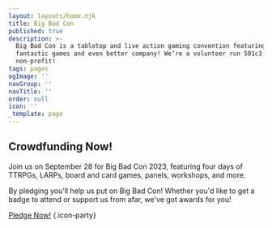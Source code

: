 ```yaml
---
layout: layouts/home.njk
title: Big Bad Con
published: true
description: >-
  Big Bad Con is a tabletop and live action gaming convention featuring
  fantastic games and even better company! We’re a volunteer run 501c3
  non-profit!
tags: pages
ogImage: ''
navGroup: ''
navTitle: ''
order: null
icon: ''
_template: page
---
```


## Crowdfunding Now!

Join us on September 28 for Big Bad Con 2023, featuring four days of TTRPGs, LARPs, board and card games, panels, workshops, and more. 

By pledging you'll help us put on Big Bad Con! Whether you'd like to get a badge to attend or support us from afar, we've got awards for you!

[Pledge Now!](https://www.backerkit.com/c/big-bad-con-inc/big-bad-con-2023) {.icon-party}

<!--## Big Bad Con 2023

Dates: September 28 - October 1

**Hyatt Regency San Francisco Airport**\
1333 Old Bayshore Hwy\
Burlingame, CA 94010

Event submissions, Games on Demand, and volunteer signs ups are open now! Badges are available through our crowdfunding starting June 6, 2023!

[Follow the Campaign](https://www.backerkit.com/call_to_action/79ab90a4-9eed-4b37-a417-01692df6f57c/landing){.icon-calendar-clock}-->
